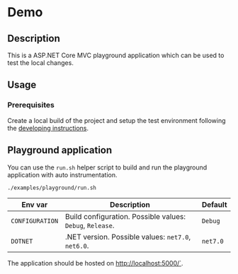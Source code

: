 # Demo

## Description

This is a ASP.NET Core MVC playground application which can be used
to test the local changes.

## Usage

### Prerequisites

Create a local build of the project
and setup the test environment
following the [developing instructions](../../docs/developing.md).

## Playground application

You can use the `run.sh` helper script to build
and run the playground application with auto instrumentation.

```sh
./examples/playground/run.sh
```

| Env var         | Description                                               | Default  |
|-----------------|-----------------------------------------------------------|----------|
| `CONFIGURATION` | Build configuration. Possible values: `Debug`, `Release`. | `Debug`  |
| `DOTNET`        | .NET version. Possible values: `net7.0`, `net6.0`.        | `net7.0` |

The application should be hosted on <http://localhost:5000/`>.
